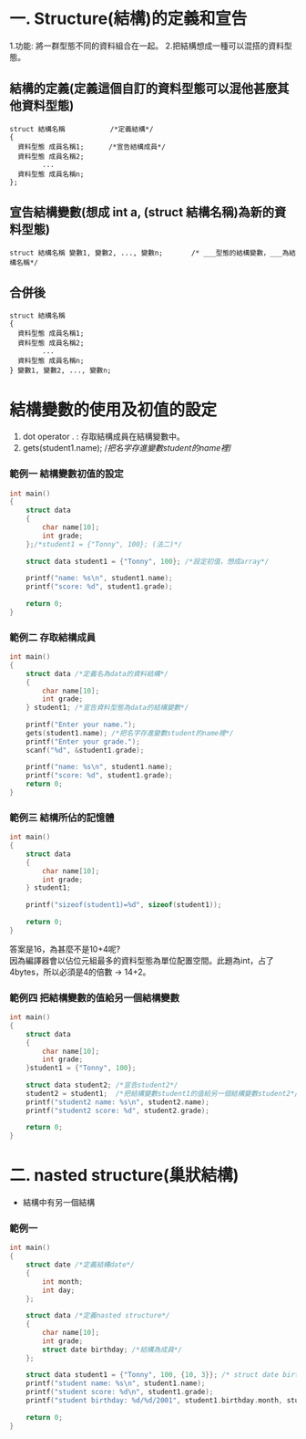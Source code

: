 # 一. Structure(結構)的定義和宣告
1.功能: 將一群型態不同的資料組合在一起。 
2.把結構想成一種可以混搭的資料型態。

## 結構的定義(定義這個自訂的資料型態可以混他甚麼其他資料型態)
```
struct 結構名稱           /*定義結構*/
{
  資料型態 成員名稱1;      /*宣告結構成員*/
  資料型態 成員名稱2;
        ...
  資料型態 成員名稱n;
};
```

## 宣告結構變數(想成 int a, (struct 結構名稱)為新的資料型態)
```
struct 結構名稱 變數1, 變數2, ..., 變數n;       /* ___型態的結構變數，___為結構名稱*/  
```

## 合併後
```
struct 結構名稱 
{
  資料型態 成員名稱1;      
  資料型態 成員名稱2;
        ...
  資料型態 成員名稱n;
} 變數1, 變數2, ..., 變數n;
```
# 結構變數的使用及初值的設定
1. dot operator . : 存取結構成員在結構變數中。
2. gets(student1.name); /*把名字存進變數student的name裡*/
### 範例一 結構變數初值的設定
```c
int main()
{   
    struct data 
    {
        char name[10]; 
        int grade;
    };/*student1 = {"Tonny", 100}; (法二)*/
    
    struct data student1 = {"Tonny", 100}; /*設定初值，想成array*/
    
    printf("name: %s\n", student1.name);
    printf("score: %d", student1.grade);
  
    return 0;
}
```
### 範例二 存取結構成員
```c
int main()
{   
    struct data /*定義名為data的資料結構*/
    {
        char name[10]; 
        int grade;
    } student1; /*宣告資料型態為data的結構變數*/
    
    printf("Enter your name.");
    gets(student1.name); /*把名字存進變數student的name裡*/
    printf("Enter your grade.");
    scanf("%d", &student1.grade);
    
    printf("name: %s\n", student1.name);
    printf("score: %d", student1.grade);
    return 0;
}
```
### 範例三 結構所佔的記憶體
```c
int main()
{   
    struct data 
    {
        char name[10]; 
        int grade;
    } student1; 
    
    printf("sizeof(student1)=%d", sizeof(student1));
  
    return 0;
}
```
答案是16，為甚麼不是10+4呢?  
因為編譯器會以佔位元組最多的資料型態為單位配置空間。此題為int，占了4bytes，所以必須是4的倍數 -> 14+2。

### 範例四 把結構變數的值給另一個結構變數
```c
int main()
{   
    struct data 
    {
        char name[10]; 
        int grade;
    }student1 = {"Tonny", 100};
    
    struct data student2; /*宣告student2*/
    student2 = student1;  /*把結構變數student1的值給另一個結構變數student2*/
    printf("student2 name: %s\n", student2.name);
    printf("student2 score: %d", student2.grade);
  
    return 0;
}
```
# 二. nasted structure(巢狀結構)
- 結構中有另一個結構
### 範例一
```c
int main()
{   
    struct date /*定義結構date*/
    {
        int month;
        int day;
    };
    
    struct data /*定義nasted structure*/
    {
        char name[10]; 
        int grade;
        struct date birthday; /*結構為成員*/
    };
    
    struct data student1 = {"Tonny", 100, {10, 3}}; /* struct date birthday = {10, 3}*/
    printf("student name: %s\n", student1.name);
    printf("student score: %d\n", student1.grade);
    printf("student birthday: %d/%d/2001", student1.birthday.month, student1.birthday.day); /*注意這裡*/
  
    return 0;
}
```
